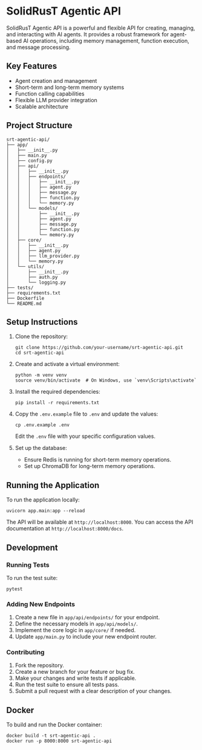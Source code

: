 # SolidRusT Agentic API

SolidRusT Agentic API is a powerful and flexible API for creating, managing, and interacting with AI agents. It provides a robust framework for agent-based AI operations, including memory management, function execution, and message processing.

## Key Features

- Agent creation and management
- Short-term and long-term memory systems
- Function calling capabilities
- Flexible LLM provider integration
- Scalable architecture

## Project Structure

```plaintext
srt-agentic-api/
├── app/
│   ├── __init__.py
│   ├── main.py
│   ├── config.py
│   ├── api/
│   │   ├── __init__.py
│   │   ├── endpoints/
│   │   │   ├── __init__.py
│   │   │   ├── agent.py
│   │   │   ├── message.py
│   │   │   ├── function.py
│   │   │   └── memory.py
│   │   └── models/
│   │       ├── __init__.py
│   │       ├── agent.py
│   │       ├── message.py
│   │       ├── function.py
│   │       └── memory.py
│   ├── core/
│   │   ├── __init__.py
│   │   ├── agent.py
│   │   ├── llm_provider.py
│   │   └── memory.py
│   └── utils/
│       ├── __init__.py
│       ├── auth.py
│       └── logging.py
├── tests/
├── requirements.txt
├── Dockerfile
└── README.md
```

## Setup Instructions

1. Clone the repository:
   ```
   git clone https://github.com/your-username/srt-agentic-api.git
   cd srt-agentic-api
   ```

2. Create and activate a virtual environment:
   ```
   python -m venv venv
   source venv/bin/activate  # On Windows, use `venv\Scripts\activate`
   ```

3. Install the required dependencies:
   ```
   pip install -r requirements.txt
   ```

4. Copy the `.env.example` file to `.env` and update the values:
   ```
   cp .env.example .env
   ```
   Edit the `.env` file with your specific configuration values.

5. Set up the database:
   - Ensure Redis is running for short-term memory operations.
   - Set up ChromaDB for long-term memory operations.

## Running the Application

To run the application locally:

```
uvicorn app.main:app --reload
```

The API will be available at `http://localhost:8000`. You can access the API documentation at `http://localhost:8000/docs`.

## Development

### Running Tests

To run the test suite:

```
pytest
```

### Adding New Endpoints

1. Create a new file in `app/api/endpoints/` for your endpoint.
2. Define the necessary models in `app/api/models/`.
3. Implement the core logic in `app/core/` if needed.
4. Update `app/main.py` to include your new endpoint router.

### Contributing

1. Fork the repository.
2. Create a new branch for your feature or bug fix.
3. Make your changes and write tests if applicable.
4. Run the test suite to ensure all tests pass.
5. Submit a pull request with a clear description of your changes.

## Docker

To build and run the Docker container:

```
docker build -t srt-agentic-api .
docker run -p 8000:8000 srt-agentic-api
```
